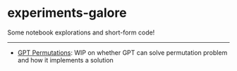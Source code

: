 # experiments-galore

Some notebook explorations and short-form code!

---

* [GPT Permutations](gpt-permutations.ipynb): WIP on whether GPT can solve permutation problem and how it implements a solution
